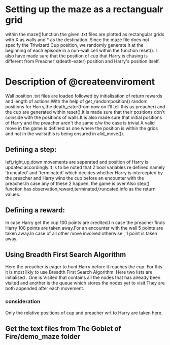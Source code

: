 # Setting up the maze as a rectangualr grid
within the maze()function the given .txt files are plotted as rectangular grids with X as walls and * as the destination. 
Since the maze file does not specify the Triwizard Cup position, we randomly generate it at the beginning of each episode in a non-wall cell within the function reset(). I also have made sure that the position of cup that Harry is chasing is different from Preacher's(death-eater) position and Harry's position itself.
# Description of @createenviroment
Wall position .txt files are loaded followed by initialisation of return rewards and length of actions.With the help of get_randomposition() random positions for Harry,the death_eater(from now on I'll tell this as preacher) and the cup are generated within reset().It is made sure that their positions don't coinside with the positions of walls.It is also made sure that initial positions of Harry and the preacher aren't the same o/w the case is trivial.A valid move in the game is defined as one where the position is within the grids and not in the walls(this is being ensured in alid_move()).
## Defining a step:
left,right,up,down movements are seperated and position of Harry is updated accordingly.It is to be noted that 2 bool variables re defined namely 'truncated' and 'terminated' which decides whether Harry is intercepted by the preacher and Harry wins the cup before an encounter with the preacher.In case any of these 2 happen, the game is over.Also step()
function has observation,reward,terminated,truncated,info as the return values.
## Defining a reward:
In case Harry get the cup 100 points are credited.I n case the preacher finds Harry 100 points are taken away.For an encounter with the wall 5 points are taken away.In case of all other move involved otherwise , 1 point is taken away.
## Using Breadth First Search Algorithm 
Here the preacher is eager to hunt Harry before it reaches the cup. For this it is most likly to use Breadth First Search Algorithm. Here two lists are initialised . One is Visited that contains all the nodes that has already been visited and another is the queue which stores the nodes yet to visit.They are both appended after each movement.
### consideration
Only the relative positions of cup and preacher wrt to Harry are taken here.
## Get the text files from The Goblet of Fire/demo_maze folder
